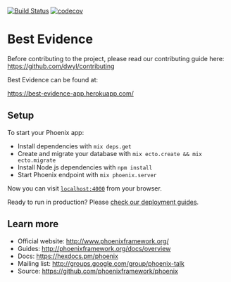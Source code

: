 [![Build Status](https://travis-ci.org/dwyl/best-evidence.svg?branch=master)](https://travis-ci.org/dwyl/best-evidence)
[![codecov](https://codecov.io/gh/ldmw/app/branch/master/graph/badge.svg)](https://codecov.io/gh/dwyl/best-evidence)

# Best Evidence

Before contributing to the project, please read our contributing guide here: https://github.com/dwyl/contributing

Best Evidence can be found at:

https://best-evidence-app.herokuapp.com/

## Setup

To start your Phoenix app:

  * Install dependencies with `mix deps.get`
  * Create and migrate your database with `mix ecto.create && mix ecto.migrate`
  * Install Node.js dependencies with `npm install`
  * Start Phoenix endpoint with `mix phoenix.server`

Now you can visit [`localhost:4000`](http://localhost:4000) from your browser.

Ready to run in production? Please [check our deployment guides](http://www.phoenixframework.org/docs/deployment).

## Learn more

  * Official website: http://www.phoenixframework.org/
  * Guides: http://phoenixframework.org/docs/overview
  * Docs: https://hexdocs.pm/phoenix
  * Mailing list: http://groups.google.com/group/phoenix-talk
  * Source: https://github.com/phoenixframework/phoenix
